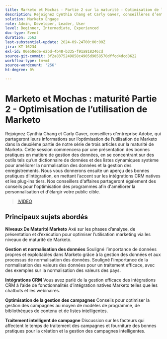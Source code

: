 ```yaml
---
title: Marketo et Mochas - Partie 2 sur la maturité - Optimisation de l’utilisation de Marketo
description: Rejoignez Cynthia Chang et Carly Gaver, conseillères d’entreprise Adobe, pour la Partie 2 de la série Marketo Maturité, axée sur la gestion des données, les intégrations CRM et l’optimisation des campagnes pour améliorer votre utilisation de Marketo, avec des questions et réponses en direct.
solution: Marketo Engage
role: Admin, Developer, Leader, User
level: Beginner, Intermediate, Experienced
doc-type: Event
duration: 3562
last-substantial-update: 2024-09-24T00:00:00Z
jira: KT-16234
exl-id: 06e58ede-e2bd-4b48-b335-f91a818246cd
source-git-commit: 3f2a8375249858c4905d9058570dffcd4dcd8622
workflow-type: tm+mt
source-wordcount: '256'
ht-degree: 0%

---
```


# Marketo et Mochas : maturité Partie 2 - Optimisation de l’utilisation de Marketo

Rejoignez Cynthia Chang et Carly Gaver, conseillers d’entreprise Adobe, qui partageront leurs informations sur l’optimisation de l’utilisation de Marketo dans la deuxième partie de notre série de trois articles sur la maturité de Marketo. Cette session commencera par une présentation des bonnes pratiques en matière de gestion des données, en se concentrant sur des outils tels qu’un dictionnaire de données et des listes dynamiques système pour améliorer la normalisation des données et la gestion des enregistrements. Nous vous donnerons ensuite un aperçu des bonnes pratiques d’intégration, en mettant l’accent sur les intégrations CRM natives et les plug-ins tiers. Nos conseillers d&#39;affaires partageront également des conseils pour l&#39;optimisation des programmes afin d&#39;améliorer la personnalisation et d&#39;élargir votre public cible.

>[!VIDEO](https://video.tv.adobe.com/v/3434699/?learn=on)

## Principaux sujets abordés

**Niveaux De Maturité Marketo**
Axé sur les phases d’analyse, de présentation et d’exécution pour optimiser l’utilisation marketing via les niveaux de maturité de Marketo.

**Gestion et normalisation des données**
Souligné l’importance de données propres et exploitables dans Marketo grâce à la gestion des données et aux processus de normalisation des données.
Souligné l&#39;importance de la normalisation des valeurs des données pour un traitement efficace, avec des exemples sur la normalisation des valeurs des pays.

**Intégrations CRM**
Vous avez parlé de la gestion efficace des intégrations CRM à l’aide de fonctionnalités d’intégration natives Marketo telles que les chatbots et les webinaires.

**Optimisation de la gestion des campagnes**
Conseils pour optimiser la gestion des campagnes au moyen de modèles de programme, de bibliothèques de contenu et de listes intelligentes.

**Traitement intelligent de campagne**
Discussion sur les facteurs qui affectent le temps de traitement des campagnes et fourniture des bonnes pratiques pour la création et la gestion des campagnes intelligentes.
